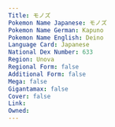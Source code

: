 ```yaml
---
﻿Title: モノズ
Pokemon Name Japanese: モノズ
Pokemon Name German: Kapuno
Pokemon Name English: Deino
Language Card: Japanese
National Dex Number: 633
Region: Unova
Regional Form: false
Additional Form: false
Mega: false
Gigantamax: false
Cover: false
Link: 
Owned: 
---
```


